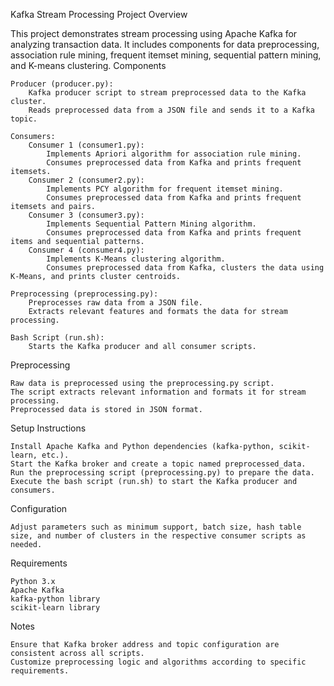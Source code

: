 Kafka Stream Processing Project
Overview

This project demonstrates stream processing using Apache Kafka for analyzing transaction data. It includes components for data preprocessing, association rule mining, frequent itemset mining, sequential pattern mining, and K-means clustering.
Components

    Producer (producer.py):
        Kafka producer script to stream preprocessed data to the Kafka cluster.
        Reads preprocessed data from a JSON file and sends it to a Kafka topic.

    Consumers:
        Consumer 1 (consumer1.py):
            Implements Apriori algorithm for association rule mining.
            Consumes preprocessed data from Kafka and prints frequent itemsets.
        Consumer 2 (consumer2.py):
            Implements PCY algorithm for frequent itemset mining.
            Consumes preprocessed data from Kafka and prints frequent itemsets and pairs.
        Consumer 3 (consumer3.py):
            Implements Sequential Pattern Mining algorithm.
            Consumes preprocessed data from Kafka and prints frequent items and sequential patterns.
        Consumer 4 (consumer4.py):
            Implements K-Means clustering algorithm.
            Consumes preprocessed data from Kafka, clusters the data using K-Means, and prints cluster centroids.

    Preprocessing (preprocessing.py):
        Preprocesses raw data from a JSON file.
        Extracts relevant features and formats the data for stream processing.

    Bash Script (run.sh):
        Starts the Kafka producer and all consumer scripts.

Preprocessing

    Raw data is preprocessed using the preprocessing.py script.
    The script extracts relevant information and formats it for stream processing.
    Preprocessed data is stored in JSON format.

Setup Instructions

    Install Apache Kafka and Python dependencies (kafka-python, scikit-learn, etc.).
    Start the Kafka broker and create a topic named preprocessed_data.
    Run the preprocessing script (preprocessing.py) to prepare the data.
    Execute the bash script (run.sh) to start the Kafka producer and consumers.

Configuration

    Adjust parameters such as minimum support, batch size, hash table size, and number of clusters in the respective consumer scripts as needed.

Requirements

    Python 3.x
    Apache Kafka
    kafka-python library
    scikit-learn library

Notes

    Ensure that Kafka broker address and topic configuration are consistent across all scripts.
    Customize preprocessing logic and algorithms according to specific requirements.
